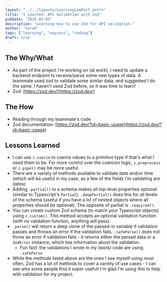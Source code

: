 ```yaml
---
layout: "../../layouts/LearningLogPost.astro"
title: "I Learned: API Validation with Zod"
pubDate: "2025-03-05"
description: "Learning how to use Zod for API validation."
author: "Sarah"
tags: ["learning", "express", "coding"]
draft: true
---
```


## The Why/What

- As part of the project I'm working on (at work), I need to update a backend endpoint to receive/parse some new types of data. A teammate used zod to validate some similar data, and suggested I do the same. I haven't used Zod before, so it was time to learn!
- Zod: [https://zod.dev/](https://zod.dev/)

## The How

- Reading through my teammate's code
- Zod documentation: [https://zod.dev/?id=basic-usage](https://zod.dev/?id=basic-usage)

## Lessons Learned

- I can use `z.coerce` to coerce values to a primitive type if that's what I need them to be. For more control over the coercion logic, `z.preprocess` or `z.pipe()` may be more useful.
- There are a variety of methods available to validate date and/or time (which will be useful in my case, as a few of the fields I'm validating are dates)
- Adding `.partial()` to a schema makes all top-level properties optional (similar to Typescript's `Partial`). `.deepPartial()` does this for all levels of the schema (useful if you have a lot of nested objects where all properties should be optional). The opposite of partial is `.required()`.
- You can create custom Zod schema (to match your Typescript objects) using `z.custom()`. This method accepts an optional validation function (with no validation function, anything will pass).
- `.parse()` will return a deep clone of the passed-in variable if validation passes and throws an error if the validation fails. `.safeParse()` does not throw an error if validation fails - it returns either the parsed data or a `ZodError` instance, which has information about the validation.
  - Fun fact: the validations I wrote in my (work) code are using `.safeParse`
- While the methods listed above are the ones I see myself using most often, Zod has a lot of methods to cover a variety of use cases - I can see who some people find it super useful! I'm glad I'm using this to help with validation for my project.
